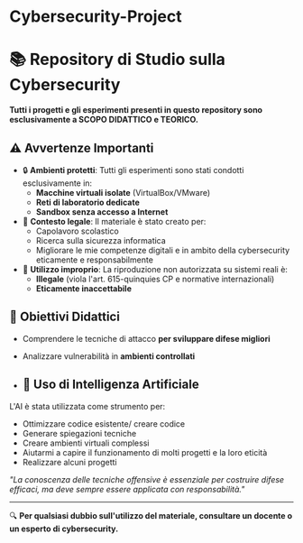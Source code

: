 # Cybersecurity-Project
# 📚 Repository di Studio sulla Cybersecurity  

**Tutti i progetti e gli esperimenti presenti in questo repository sono esclusivamente a SCOPO DIDATTICO e TEORICO.**  

## ⚠️ Avvertenze Importanti  
- 🔒 **Ambienti protetti**: Tutti gli esperimenti sono stati condotti esclusivamente in:  
  - **Macchine virtuali isolate** (VirtualBox/VMware)  
  - **Reti di laboratorio dedicate**  
  - **Sandbox senza accesso a Internet**  
- 📜 **Contesto legale**: Il materiale è stato creato per:  
  - Capolavoro scolastico 
  - Ricerca sulla sicurezza informatica  
  - Migliorare le mie competenze digitali e in ambito della cybersecurity eticamente e responsabilmente  
- 🚫 **Utilizzo improprio**: La riproduzione non autorizzata su sistemi reali è:  
  - **Illegale** (viola l'art. 615-quinquies CP e normative internazionali)  
  - **Eticamente inaccettabile**  

## 🎯 Obiettivi Didattici  
- Comprendere le tecniche di attacco **per sviluppare difese migliori**  
- Analizzare vulnerabilità in **ambienti controllati**  


- ## 🤖 Uso di Intelligenza Artificiale  
L'AI è stata utilizzata come strumento per:  
- Ottimizzare codice esistente/ creare codice
- Generare spiegazioni tecniche  
- Creare ambienti virtuali complessi
- Aiutarmi a capire il funzionamento di molti progetti e la loro eticità
- Realizzare alcuni progetti

*"La conoscenza delle tecniche offensive è essenziale per costruire difese efficaci, ma deve sempre essere applicata con responsabilità."*  

---

🔍 **Per qualsiasi dubbio sull'utilizzo del materiale, consultare un docente o un esperto di cybersecurity.**  

